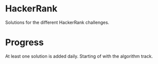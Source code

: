 # HackerRank
Solutions for the different HackerRank challenges.

# Progress
At least one solution is added daily. Starting of with the algorithm track.
